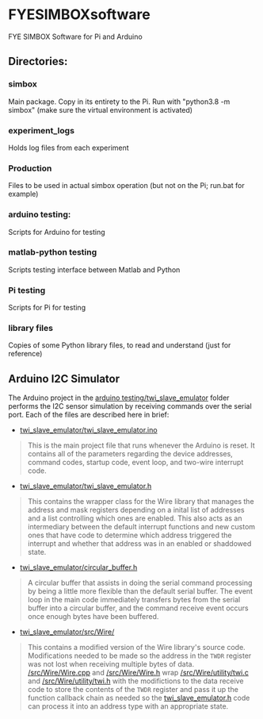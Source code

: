 # FYESIMBOXsoftware
FYE SIMBOX Software for Pi and Arduino

## Directories:

### simbox
Main package. Copy in its entirety to the Pi. Run with "python3.8 -m simbox" (make sure the virtual environment is activated)

### experiment_logs
Holds log files from each experiment

### Production
Files to be used in actual simbox operation (but not on the Pi; run.bat for example)

### arduino testing: 
Scripts for Arduino for testing

### matlab-python testing
Scripts testing interface between Matlab and Python

### Pi testing
Scripts for Pi for testing

### library files
Copies of some Python library files, to read and understand (just for reference)

## Arduino I2C Simulator
The Arduino project in the [arduino testing/twi_slave_emulator](arduino%20testing/twi_slave_emulator/) folder performs the I2C sensor simulation by receiving commands over the serial port. Each of the files are described here in brief:
* [twi_slave_emulator/twi_slave_emulator.ino](arduino%20testing/twi_slave_emulator/twi_slave_emulator.ino)
> This is the main project file that runs whenever the Arduino is reset. It contains all of the parameters regarding the device addresses, command codes, startup code, event loop, and two-wire interrupt code.
* [twi_slave_emulator/twi_slave_emulator.h](arduino%20testing/twi_slave_emulator/twi_slave_emulator.h)
> This contains the wrapper class for the Wire library that manages the address and mask registers depending on a inital list of addresses and a list controlling which ones are enabled. This also acts as an intermediary between the default interrupt functions and new custom ones that have code to determine which address triggered the interrupt and whether that address was in an enabled or shaddowed state.
* [twi_slave_emulator/circular_buffer.h](arduino%20testing/twi_slave_emulator/circular_buffer.h)
> A circular buffer that assists in doing the serial command processing by being a little more flexible than the default serial buffer. The event loop in the main code immediately transfers bytes from the serial buffer into a circular buffer, and the command receive event occurs once enough bytes have been buffered.
* [twi_slave_emulator/src/Wire/](arduino%20testing/twi_slave_emulator/src/Wire/)
> This contains a modified version of the Wire library's source code. Modifications needed to be made so the address in the `TWDR` register was not lost when receiving multiple bytes of data. [/src/Wire/Wire.cpp](arduino%20testing/twi_slave_emulator/src/Wire/Wire.cpp) and [/src/Wire/Wire.h](arduino%20testing/twi_slave_emulator/src/Wire/Wire.h) wrap [/src/Wire/utility/twi.c](arduino%20testing/twi_slave_emulator/src/Wire/utility/twi.c) and [/src/Wire/utility/twi.h](arduino%20testing/twi_slave_emulator/src/Wire/utility/twi.h) with the modifictions to the data receive code to store the contents of the `TWDR` register and pass it up the function callback chain as needed so the [twi_slave_emulator.h](arduino%20testing/twi_slave_emulator/twi_slave_emulator.h) code can process it into an address type with an appropriate state.



